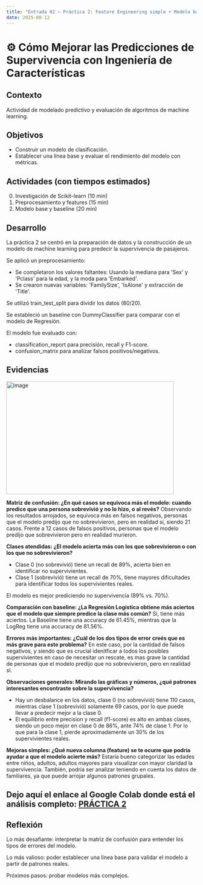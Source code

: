 ```yaml
---
title: "Entrada 02 — Práctica 2: Feature Engineering simple + Modelo base"
date: 2025-08-12
---
```


# ⚙️ Cómo Mejorar las Predicciones de Supervivencia con Ingeniería de Características

## Contexto
Actividad de modelado predictivo y evaluación de algoritmos de machine learning.

## Objetivos
- Construir un modelo de clasificación.
- Establecer una línea base y evaluar el rendimiento del modelo con métricas.

## Actividades (con tiempos estimados)
0. Investigación de Scikit-learn (10 min)
1. Preprocesamiento y features (15 min)
2. Modelo base y baseline (20 min)

## Desarrollo
La práctica 2 se centró en la preparación de datos y la construcción de un modelo de machine learning para predecir la supervivencia de pasajeros.

Se aplicó un preprocesamiento:
- Se completaron los valores faltantes: Usando la mediana para 'Sex' y 'Pclass' para la edad, y la moda para 'Embarked'.
- Se crearon nuevas variables: 'FamilySize', 'IsAlone' y extracción de 'Title'.

Se utilizó train_test_split para dividir los datos (80/20). 

Se estableció un baseline con DummyClassifier para comparar con el modelo de Regresión.

El modelo fue evaluado con:
- classification_report para precisión, recall y F1-score.
- confusion_matrix para analizar falsos positivos/negativos.

## Evidencias
<img width="443" height="299" alt="image" src="https://github.com/user-attachments/assets/0b856a44-8e0f-44c0-a860-ec701a30e714" />

**Matriz de confusión: ¿En qué casos se equivoca más el modelo: cuando predice que una persona sobrevivió y no lo hizo, o al revés?**
Observando los resultados arrojados, se equivoca más en falsos negativos, personas que el modelo predijo que no sobrevivieron, pero en realidad sí, siendo 21 casos. Frente a 12 casos de falsos positivos, personas que el modelo predijo que sobrevivieron pero en realidad murieron.

**Clases atendidas: ¿El modelo acierta más con los que sobrevivieron o con los que no sobrevivieron?**
- Clase 0 (no sobrevivió) tiene un recall de 89%, acierta bien en identificar no supervivientes.
- Clase 1 (sobrevivió) tiene un recall de 70%, tiene mayores dificultades para identificar todos los supervivientes reales.

El modelo es mejor prediciendo no supervivencia (89% vs. 70%).

**Comparación con baseline: ¿La Regresión Logística obtiene más aciertos que el modelo que siempre predice la clase más común?**
Sí, tiene más aciertos. La Baseline tiene una accuracy de 61.45%, mientras que la LogReg tiene una accuracy de 81.56%.

**Errores más importantes: ¿Cuál de los dos tipos de error creés que es más grave para este problema?**
En este caso, por la cantidad de falsos negativos, y siendo que es crucial idenitficar a todos los posibles supervivientes en caso de necesitar un rescate, es mas grave la cantidad de personas que el modelo predijo que no sobrevivieron, pero en realidad sí.

**Observaciones generales: Mirando las gráficas y números, ¿qué patrones interesantes encontraste sobre la supervivencia?**
- Hay un desbalance en los datos, clase 0 (no sobrevivió) tiene 110 casos, mientras clase 1 (sobrevivió) solamente 69 casos, por lo que puede llevar a predecir mejor a la clase 0.
- El equilibrio entre precision y recall (f1-score) es alto en ambas clases, siendo un poco mejor en clase 0 de 86%, ante 74% de clase 1. Por lo que para la clase 1, pierde aproximadamente un 30% de los supervivientes reales.

**Mejoras simples: ¿Qué nueva columna (feature) se te ocurre que podría ayudar a que el modelo acierte más?**
Estaría bueno categorizar las edades entre niños, adultos, adultos mayores para visualizar con mayor claridad la supervivencia. También, podría ser analizar teniendo en cuenta los datos de familiares, ya que puede arrojar algunos patrones grupales.


## Dejo aquí el enlace al Google Colab donde está el análisis completo: [PRÁCTICA 2](https://colab.research.google.com/drive/1mN_pvPaqD5K8tMUzzK7OV6Xvknqat-mH?usp=sharing)

## Reflexión
Lo más desafiante: interpretar la matriz de confusión para entender los tipos de errores del modelo.

Lo más valioso: poder establecer una línea base para validar el modelo a partir de patrones reales.

Próximos pasos: probar modelos más complejos.
